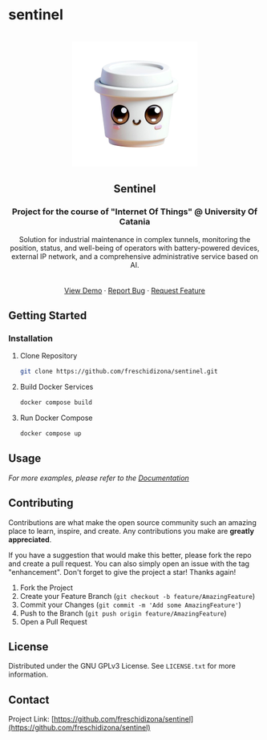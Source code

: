 # sentinel


<!-- PROJECT LOGO -->
<br />
<div align="center">
  <a href="https://github.com/freschidizona/sentinel">
    <img src="/FE/public/logo.png" alt="Logo" width="250" height="250">
  </a>

<h2 align="center">Sentinel</h2>
<h3 align="center">Project for the course of "Internet Of Things" @ University Of Catania</h3>

  <p align="center">
Solution for industrial maintenance in complex tunnels, monitoring the position, status, and well-being of operators with battery-powered devices, external IP network, and a comprehensive administrative service based on AI.
    <br />
    <br />
    <br />
    <a href="https://github.com/freschidizona/sentinel">View Demo</a>
    ·
    <a href="https://github.com/freschidizona/sentinel/issues">Report Bug</a>
    ·
    <a href="https://github.com/freschidizona/sentinel/issues">Request Feature</a>
  </p>
</div>



<!-- GETTING STARTED -->
## Getting Started

### Installation

1. Clone Repository
   ```sh
   git clone https://github.com/freschidizona/sentinel.git
   ```
2. Build Docker Services
   ```sh
   docker compose build
   ```
3. Run Docker Compose
   ```sh
   docker compose up
   ```



<!-- USAGE EXAMPLES -->
## Usage

<!-- Use this space to show useful examples of how a project can be used. Additional screenshots, code examples and demos work well in this space. You may also link to more resources. -->

_For more examples, please refer to the [Documentation](https://example.com)_



<!-- CONTRIBUTING -->
## Contributing

Contributions are what make the open source community such an amazing place to learn, inspire, and create. Any contributions you make are **greatly appreciated**.

If you have a suggestion that would make this better, please fork the repo and create a pull request. You can also simply open an issue with the tag "enhancement".
Don't forget to give the project a star! Thanks again!

1. Fork the Project
2. Create your Feature Branch (`git checkout -b feature/AmazingFeature`)
3. Commit your Changes (`git commit -m 'Add some AmazingFeature'`)
4. Push to the Branch (`git push origin feature/AmazingFeature`)
5. Open a Pull Request


<!-- LICENSE -->
## License
Distributed under the GNU GPLv3 License. See `LICENSE.txt` for more information.



<!-- CONTACT -->
## Contact

Project Link: [https://github.com/freschidizona/sentinel](https://github.com/freschidizona/sentinel)
